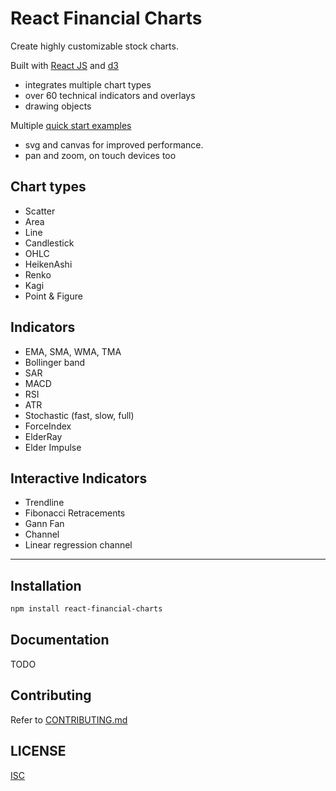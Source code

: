 # React Financial Charts

Create highly customizable stock charts.

Built with [React JS](http://facebook.github.io/react/) and [d3](http://d3js.org/)

- integrates multiple chart types
- over 60 technical indicators and overlays
- drawing objects

Multiple [quick start examples](https://github.com/rrag/react-stockcharts-examples2)

- svg and canvas for improved performance.
- pan and zoom, on touch devices too

## Chart types

- Scatter
- Area
- Line
- Candlestick
- OHLC
- HeikenAshi
- Renko
- Kagi
- Point & Figure

## Indicators

- EMA, SMA, WMA, TMA
- Bollinger band
- SAR
- MACD
- RSI
- ATR
- Stochastic (fast, slow, full)
- ForceIndex
- ElderRay
- Elder Impulse

## Interactive Indicators

- Trendline
- Fibonacci Retracements
- Gann Fan
- Channel
- Linear regression channel

---

## Installation

```sh
npm install react-financial-charts
```

## Documentation

TODO

## Contributing

Refer to [CONTRIBUTING.md](./CONTRIBUTING.md)

## LICENSE

[ISC](./LICENSE)
